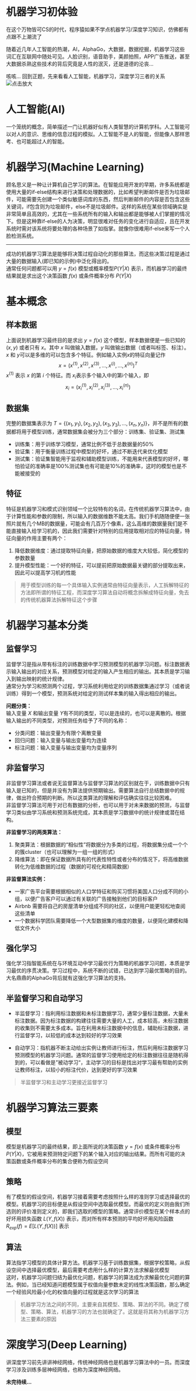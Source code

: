 # 机器学习初体验


在这个万物皆可CS的时代，程序猿如果不学点机器学习/深度学习知识，仿佛都有点跟不上潮流了

<!--more-->

随着近几年人工智能的热潮，AI，AlphaGo，大数据，数据挖掘，机器学习这些词汇在互联网中随处可见。人脸识别，语音助手，美颜拍照，APP广告推送，甚至大数据杀熟这些技术的背后究竟是人性的泯灭，还是道德的沦丧...

咳咳... 回到正题，先来看看人工智能，机器学习，深度学习三者的关系  
![点击放大](https://cdn.jsdelivr.net/gh/xxy-im/storage@gh-pages/images/ai_ml_dl.png "三者关系")

# 人工智能(AI)
一个笼统的概念，简单描述一门让机器好似有人类智慧的计算机学科。人工智能可以对人的意识、思维的信息过程的模拟。人工智能不是人的智能，但能像人那样思考、也可能超过人的智能。

# 机器学习(Machine Learning)
顾名思义是一种让计算机自己学习的算法。在智能应用开发的早期，许多系统都是使用大量的if-else结构来进行决策和处理数据的，比如希望判断邮件是否为垃圾邮件，可能需要先创建一个类似敏感词库的东西，然后判断邮件的内容是否包含这些关键词，if包含则为垃圾邮件，else不是垃圾邮件。这样的系统在某些领域确实是非常简单且高效的，尤其在一些系统所有的输入和输出都是能够被人们掌握的情况下。但是这种靠if-else的人为决策，明显很难对任务的变化进行自适应，且在开发系统时需对该系统将要处理的各种场景了如指掌。就像你很难用if-else来写一个人脸检测系统。  

---  
成功的机器学习算法是能够将决策过程自动化的那些算法，而这些决策过程是通过大量的数据输入(即已知的示例)中泛化得出的。  
通常任何问题都可以用 $y=f(x)$ 模型或概率模型$P(Y|X)$ 表示，而机器学习的最终结果就是求出这个决策函数 $f(x)$ 或条件概率分布 $P(Y|X)$

# 基本概念

## 样本数据
上面说到机器学习最终目的是求出 $y=f(x)$ 这个模型，样本数据便是一些已知的 $(x, y)$ 或者只有 $x$。其中 $x$ 叫做输入数据，$y$ 叫做输出数据（或者叫标签、标注）。$x$ 和 $y$可以是多维的可以包含多个特征。例如输入实例$x$的特征向量记作 
$$
x= (x^{(1)}, x^{(2)}, x^{(3)}, \ldots, x^{(i)}, \ldots, x^{(n)})^T
$$
$x^{(1)}$ 表示 $x$ 的第 $i$ 个特征。而 $x_i$表示多个输入中的第i个输入，即
$$
x_i = (x_{i}^{(1)}, x_{i}^{(2)}, x_{i}^{(3)}, \ldots, x_{i}^{(n)})
$$

## 数据集
完整的数据集表示为 $T = \lbrace(x_1, y_1), (x_2, y_2), (x_3, y_3), \ldots, (x_n, y_n)\rbrace$，并不是所有的数据都将用于模型训练，通常数据集会被分为三个部分：训练集、验证集、测试集
- 训练集：用于训练学习模型，通常比例不低于总数据量的50%
- 验证集：用于衡量训练过程中模型的好坏，通过不断迭代来优化模型
- 测试集：验证集智能用于监视和辅助模型训练，不能用来代表模型的好坏，哪怕验证的准确率是100%测试集也有可能是10%的准确率，这时的模型也是不能被接受的

## 特征
特征是机器学习和模式识别领域一个比较特有的名词，在传统机器学习算法中，由于计算性能和参数的限制，所以输入的数据维数不能太高。我们手机随随便便一张照片就有几个MB的数据量，可能会有几百万个像素，这么高维的数据量我们是不能直接输入给学习机的，因此我们需要针对特别的应用提取相对应的特征向量，特征向量的作用主要有两个：

1. 降低数据维度：通过提取特征向量，把原始数据的维度大大较低，简化模型的参数数量
2. 提升模型性能：一个好的特征，可以提前把原始数据最关键的部分提取出来，因此可以提高学习机的性能  
> 用于模型训练的每一个具体输入实例通常由特征向量表示，人工拆解特征的方法即所谓的特征工程，而深度学习算法自动将概念拆解成特征向量，免去的传统机器算法拆解特征这个步骤

# 机器学习基本分类
## 监督学习
监督学习是指从带有标注的训练数据中学习预测模型的机器学习问题。标注数据表示输入输出的对应关系，预测模型对给定的输入产生相应的输出。其本质是学习输入到输出映射的统计规律。  
通常分为学习和预测两个过程，学习系统利用给定的训练数据集通过学习（或者说训练）得到一个模型，预测系统对给定的测试样本集的输入得出相应的输出。

**问题分类：**  
输入变量 $X$ 和输出变量 $Y$有不同的类型，可以是连续的，也可以是离散的。根据输入输出的不同类型，对预测任务给予了不同的名称：
- 分类问题：输出变量为有限个离散变量
- 回归问题：输入变量与输出变量均为连续
- 标注问题：输入变量与输出变量均为变量序列

## 非监督学习
非监督学习算法或者说无监督算法与监督学习算法的区别就在于，训练数据中只有输入是已知的，但是并没有为算法提供预期输出。需要算法自行总结数据中的规律，做出符合预期的判断。所以这类算法的理解和评估确实往往比较困难。  
非监督学习算法可用于对已有数据的分析，也可以用于对未来数据的预测，与监督学习类似由学习系统和预测系统完成，其本质是学习数据中的统计规律或潜在结构。

**非监督学习的两类算法：**
1. 聚类算法：根据数据的“相似性”将数据分为多类的过程，将数据集分成一个个的簇cluster（也可以理解为一组一组的形式） 
2. 降维算法：即在保证数据所具有的代表性特性或者分布的情况下，将高维数据转化为低维数据的过程（数据的可视化和精简数据）

**非监督算法实例：**
- 一家广告平台需要根据相似的人口学特征和购买习惯将美国人口分成不同的小组，以便广告客户可以通过有关联的广告接触到他们的目标客户
- Airbnb 需要将自己的房屋清单分组成不同的社区，以便用户能更轻松地查阅这些清单
- 一个数据科学团队需要降低一个大型数据集的维度的数量，以便简化建模和降低文件大小

## 强化学习
强化学习指智能系统在与环境互动中学习最优行为策略的机器学习问题，本质是学习最优的序贯决策。学习过程中，系统不断的试错，已达到学习最优策略的目的。  
大名鼎鼎的AlphaGo背后就有这强化学习算法的支持。

## 半监督学习和自动学习
- 半监督学习：指利用标注数据和未标注数据学习，通常少量标注数据，大量未标注数据。因为标注数据的构建往往需要大量的人工，成本较高，未标注数据的收集则不需要太多成本。旨在利用未标注数据中的信息，辅助标注数据，进行监督学习，以较低的成本达到较好的学习效果  
  
- 自动学习：指机器不断主动给出实例让教师进行标注，然后利用标注数据学习预测模型的机器学习问题。通常的监督学习使用给定的标注数据往往是随机得到的，可以看做是”被动学习“，主动学习的目标是找出对学习最有帮助的实例让教师标注，以较小的标注代价，达到更好的学习效果
> 半监督学习和主动学习更接近监督学习

# 机器学习算法三要素

## 模型
模型是机器学习的最终结果，即上面所说的决策函数 $y=f(x)$ 或条件概率分布 $P(Y|X)$，它被用来预测特定问题下的某个输入对应的输出结果。而所有可能的决策函数或条件概率分布的集合便称为假设空间

## 策略
有了模型的假设空间，机器学习接着需要考虑按照什么样的准则学习或选择最优的模型。机器学习的目标便是从假设空间中选取最优模型。而最优的定义则由我们所选则的评价准则定义的，即我们选取的模型的策略。通常评价模型在某个样本点的好坏用损失函数 $L(Y, f(X))$ 表示，而对所有样本预测的平均好坏用风险函数 $R_{exp}(f) = E[L(Y, f(X))]$ 表示

## 算法
算法指学习模型的具体计算方法。机器学习基于训练数据集，根据学校策略，从假设空间中选择最优模型，最后需要考虑用什么样的计算方法求解最优模型  
这时，机器学习问题归结为最优化问题，机器学习的算法成为求解最优化问题的算法。例如，当已经知道问题模型属于权值向量参数未定的线性决策函数，那么确定一个经验风险最小化的权值向量的过程就是这次学习的算法

> 机器学习方法之间的不同，主要来自其模型、策略、算法的不同。确定了模型、策略、算法，机器学习的方法也就确定了。这就是将其称为机器学习方法三要素的原因

# 深度学习(Deep Learning)
讲深度学习前先讲讲神经网络，传统神经网络也是机器学习算法中的一员。而深度学习涉及训练多层神经网络，也称为深度神经网络。

**未完待续...**
